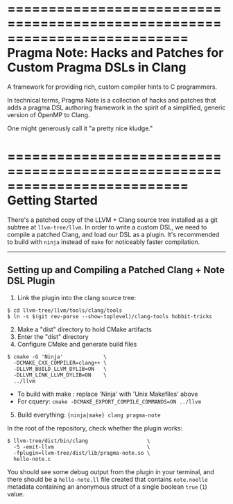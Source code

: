 ==========================================================================
Pragma Note: Hacks and Patches for Custom Pragma DSLs in Clang
==========================================================================

A framework for providing rich, custom compiler hints to C programmers.

In technical terms, Pragma Note is a collection of hacks and patches that
adds a pragma DSL authoring framework in the spirit of a simplified,
generic version of OpenMP to Clang.

One might generously call it "a pretty nice kludge."

==========================================================================
Getting Started
==========================================================================

There's a patched copy of the LLVM + Clang source tree installed as a git
subtree at `llvm-tree/llvm`. In order to write a custom DSL, we need to
compile a patched Clang, and load our DSL as a plugin. It's recommended to
build with `ninja` instead of `make` for noticeably faster compilation.

--------------------------------------------------------------------------
Setting up and Compiling a Patched Clang + Note DSL Plugin
--------------------------------------------------------------------------

1. Link the plugin into the clang source tree:
```
$ cd llvm-tree/llvm/tools/clang/tools
$ ln -s $(git rev-parse --show-toplevel)/clang-tools hobbit-tricks
```
2. Make a "dist" directory to hold CMake artifacts
3. Enter the "dist" directory
4. Configure CMake and generate build files
```
$ cmake -G 'Ninja'             \
  -DCMAKE_CXX_COMPILER=clang++ \
  -DLLVM_BUILD_LLVM_DYLIB=ON   \
  -DLLVM_LINK_LLVM_DYLIB=ON    \
  ../llvm
```
  - To build with make : replace 'Ninja' with 'Unix Makefiles' above
  - For cquery: `cmake -DCMAKE_EXPORT_COMPILE_COMMANDS=ON ../llvm`
5. Build everything: `{ninja|make} clang pragma-note`

In the root of the repository, check whether the plugin works:

```
$ llvm-tree/dist/bin/clang                   \
  -S -emit-llvm                              \
  -fplugin=llvm-tree/dist/lib/pragma-note.so \
  hello-note.c
```

You should see some debug output from the plugin in your terminal, and
there should be a `hello-note.ll` file created that contains `note.noelle`
metadata containing an anonymous struct of a single boolean `true` (`1`)
value.
